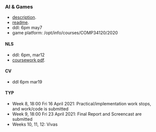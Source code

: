 ### AI & Games

- [description](https://online.manchester.ac.uk/bbcswebdav/pid-12398889-dt-content-rid-67662781_1/courses/I3132-COMP-34120-1201-1YR-026313/COMP34120%20-%20Project%202-%202021%281%29.pdf).
- [readme](https://online.manchester.ac.uk/bbcswebdav/pid-12398889-dt-content-rid-67661576_1/courses/I3132-COMP-34120-1201-1YR-026313/Readme.txt).
- ddl: 6pm may7
- game platform: /opt/info/courses/COMP34120/2020

#### NLS

- ddl: 6pm, mar12
- [coursework pdf](https://online.manchester.ac.uk/bbcswebdav/pid-12395249-dt-content-rid-67648348_1/courses/I3132-COMP-34412-1201-2SE-001971/CW-1%282%29.pdf).

#### CV

- ddl 6pm mar19

#### TYP

- Week 8, 18:00 Fri 16 April 2021: Practical/implementation work stops, and work/code is submitted
- Week 9, 18:00 Fri 23 April 2021: Final Report and Screencast are submitted
- Weeks 10, 11, 12: Vivas 